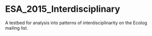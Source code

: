 # ESA_2015_Interdisciplinary
A testbed for analysis into patterns of interdisciplinarity on the Ecolog mailing list.
